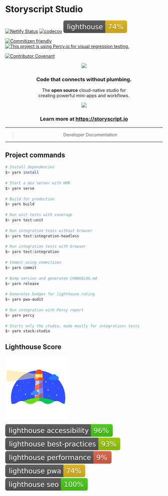 # Storyscript Studio

[![Netlify Status](https://api.netlify.com/api/v1/badges/aeaf8eec-bc04-429f-95be-85fefcefe938/deploy-status)](https://app.netlify.com/sites/studio-storyscript/deploys)
[![codecov](https://codecov.io/gh/storyscript/studio/branch/master/graph/badge.svg)](https://codecov.io/gh/storyscript/studio)
[![Lighthouse](./.lighthouse-badges/lighthouse.svg)](https://studio.storyscript.io)

[![Commitizen friendly](https://img.shields.io/badge/commitizen-friendly-brightgreen.svg)](http://commitizen.github.io/cz-cli/)
[![This project is using Percy.io for visual regression testing.](https://percy.io/static/images/percy-badge.svg)](https://percy.io/Storyscript/studio)

[![Contributor Covenant](https://camo.githubusercontent.com/8315e511f8eb4651470540d6951fd05099251fc5/68747470733a2f2f696d672e736869656c64732e696f2f62616467652f436f6e7472696275746f72253230436f76656e616e742d76312e3425323061646f707465642d6666363962342e737667)](https://github.com/storyscript/.github/blob/master/CODE_OF_CONDUCT.md)



<div>
    <p align="center"><img src="https://user-images.githubusercontent.com/2041757/68865115-19c70580-06a7-11ea-955a-1c769960b366.png" width="450"></p>
    <h3 align="center">Code that connects without plumbing.</h3>
    <p align="center">The <b>open source</b> cloud-native studio for<br>creating powerful mini-apps and workflows.</p>
     <p align="center"><img src="https://user-images.githubusercontent.com/2041757/68868902-2ea69780-06ad-11ea-987b-61edf3d3337b.png" width="650"></p>
</div>

<h3 align="center">Learn more at <a href="https://storyscript.io">https://storyscript.io</a></h3>


<hr>
<blockquote align="center">Developer Documentation</blockquote>
<hr>


## Project commands

```bash
# Install dependencies
$> yarn install

# Start a dev server with HMR
$> yarn serve

# Build for production
$> yarn build

# Run unit tests with coverage
$> yarn test:unit

# Run integration tests without browser
$> yarn test:integration-headless

# Run integration tests with browser
$> yarn test:integration

# Commit using commitizen
$> yarn commit

# Bump version and generates CHANGELOG.md
$> yarn release

# Generates badges for lighthouse rating
$> yarn pwa-audit

# Run integration with Percy report
$> yarn percy

# Starts only the studio, made mostly for integrations tests
$> yarn stack:studio
```

## Lighthouse Score

[![Lighthouse](./.lighthouse-badges/lighthouse-logo.svg)](https://github.com/GoogleChrome/lighthouse)

[![Lighthouse Accessibility Badge](./.lighthouse-badges/lighthouse_accessibility.svg)](https://studio.storyscript.io)
[![Lighthouse Best Practices Badge](./.lighthouse-badges/lighthouse_best-practices.svg)](https://studio.storyscript.io)
[![Lighthouse Performance Badge](./.lighthouse-badges/lighthouse_performance.svg)](https://studio.storyscript.io)
[![Lighthouse PWA Badge](./.lighthouse-badges/lighthouse_pwa.svg)](https://studio.storyscript.io)
[![Lighthouse SEO Badge](./.lighthouse-badges/lighthouse_seo.svg)](https://studio.storyscript.io)
